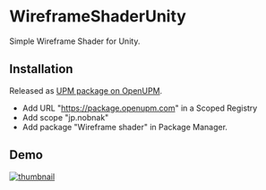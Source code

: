 WireframeShaderUnity
====================
Simple Wireframe Shader for Unity.

## Installation
Released as [UPM package on OpenUPM](https://openupm.com/packages/jp.nobnak.wireframe/).

- Add URL "https://package.openupm.com" in a Scoped Registry
- Add scope "jp.nobnak"
- Add package "Wireframe shader" in Package Manager.

## Demo
[![thumbnail](http://img.youtube.com/vi/xMy5hQ3M-Os/mqdefault.jpg)](https://youtu.be/xMy5hQ3M-Os)

